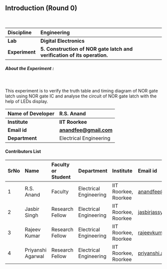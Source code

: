 ## Introduction (Round 0)


<br>

<b>Discipline | <b> Engineering
:--|:--|
<b> Lab | <b> Digital Electronics
<b> Experiment|     <b> 5. Construction of NOR gate latch and verification of its operation.

<h5> About the Experiment : </h5> <br>

This experiment is to verify the truth table and timing diagram of NOR gate latch using NOR gate IC and analyse the circuit of NOR gate latch with the help of LEDs display.

<b>Name of Developer | <b> R.S. Anand
:--|:--|
<b> Institute | <b> IIT Roorkee
<b> Email id|     <b> anandfee@gmail.com
<b> Department | Electrical Engineering

#### Contributors List

SrNo | Name | Faculty or Student | Department| Institute | Email id
:--|:--|:--|:--|:--|:--|
1 | R.S. Anand | Faculty | Electrical Engineering | IIT Roorkee, Roorkee | anandfee@gmail.com
2 | Jasbir Singh | Research Fellow | Electrical Engineering | IIT Roorkee, Roorkee | jasbirjassy6@gmail.com 
3 | Rajeev Kumar | Research Fellow | Electrical Engineering | IIT Roorkee, Roorkee | rajeevkumar.rke@gmail.com
4 | Priyanshi Agarwal | Research Fellow | Electrical Engineering | IIT Roorkee, Roorkee | priyanshi.a07@gmail.com


<br>

